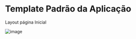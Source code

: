 # Template Padrão da Aplicação

Layout página Inicial

![image](https://github.com/sil-barbosa/pmv-ads-2024-1-e4-proj-infra-t4-pmv-ads-2024-1-e4-proj-infra-t4-ortorec/assets/106809153/cb77c27f-6379-4dfb-8dcd-48c7e7020095)
